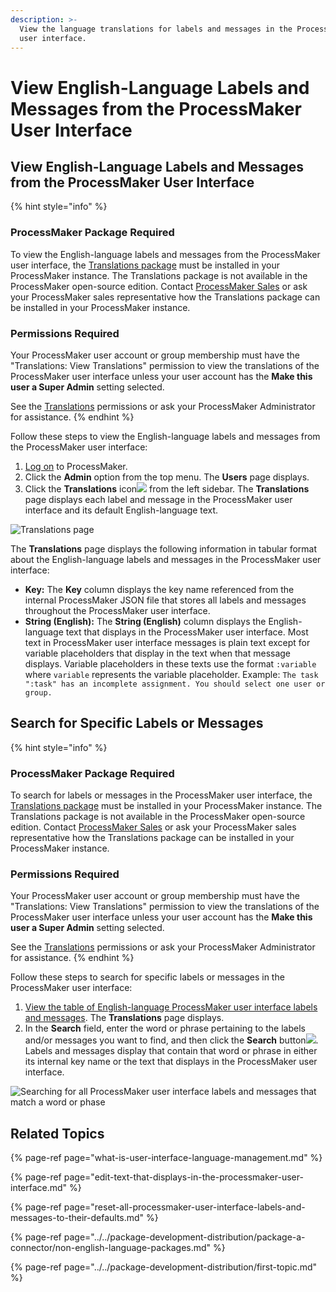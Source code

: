 ```yaml
---
description: >-
  View the language translations for labels and messages in the ProcessMaker
  user interface.
---
```


# View English-Language Labels and Messages from the ProcessMaker User Interface

## View English-Language Labels and Messages from the ProcessMaker User Interface

{% hint style="info" %}
### ProcessMaker Package Required

To view the English-language labels and messages from the ProcessMaker user interface, the [Translations package](../../package-development-distribution/package-a-connector/non-english-language-packages.md) must be installed in your ProcessMaker instance. The Translations package is not available in the ProcessMaker open-source edition. Contact [ProcessMaker Sales](https://www.processmaker.com/contact/) or ask your ProcessMaker sales representative how the Translations package can be installed in your ProcessMaker instance.

### Permissions Required

Your ProcessMaker user account or group membership must have the "Translations: View Translations" permission to view the translations of the ProcessMaker user interface unless your user account has the **Make this user a Super Admin** setting selected.

See the [Translations](../permission-descriptions-for-users-and-groups.md#translations) permissions or ask your ProcessMaker Administrator for assistance.
{% endhint %}

Follow these steps to view the English-language labels and messages from the ProcessMaker user interface:

1. [Log on](../../using-processmaker/log-in.md#log-in) to ProcessMaker.
2. Click the **Admin** option from the top menu. The **Users** page displays.
3. Click the **Translations** icon![](../../.gitbook/assets/translations-icon-admin.png) from the left sidebar. The **Translations** page displays each label and message in the ProcessMaker user interface and its default English-language text.

![Translations page](../../.gitbook/assets/translations-page-admin.png)

The **Translations** page displays the following information in tabular format about the English-language labels and messages in the ProcessMaker user interface:

* **Key:** The **Key** column displays the key name referenced from the internal ProcessMaker JSON file that stores all labels and messages throughout the ProcessMaker user interface.
* **String \(English\):** The **String \(English\)** column displays the English-language text that displays in the ProcessMaker user interface. Most text in ProcessMaker user interface messages is plain text except for variable placeholders that display in the text when that message displays. Variable placeholders in these texts use the format `:variable` where `variable` represents the variable placeholder. Example: `The task ":task" has an incomplete assignment. You should select one user or group.`

## Search for Specific Labels or Messages

{% hint style="info" %}
### ProcessMaker Package Required

To search for labels or messages in the ProcessMaker user interface, the [Translations package](../../package-development-distribution/package-a-connector/non-english-language-packages.md) must be installed in your ProcessMaker instance. The Translations package is not available in the ProcessMaker open-source edition. Contact [ProcessMaker Sales](mailto:sales@processmaker.com) or ask your ProcessMaker sales representative how the Translations package can be installed in your ProcessMaker instance.

### Permissions Required

Your ProcessMaker user account or group membership must have the "Translations: View Translations" permission to view the translations of the ProcessMaker user interface unless your user account has the **Make this user a Super Admin** setting selected.

See the [Translations](../permission-descriptions-for-users-and-groups.md#translations) permissions or ask your ProcessMaker Administrator for assistance.
{% endhint %}

Follow these steps to search for specific labels or messages in the ProcessMaker user interface:

1. [View the table of English-language ProcessMaker user interface labels and messages](view-english-language-labels-and-messages-from-the-processmaker-user-interface.md#view-english-language-labels-and-messages-from-the-processmaker-user-interface). The **Translations** page displays.
2. In the **Search** field, enter the word or phrase pertaining to the labels and/or messages you want to find, and then click the **Search** button![](../../.gitbook/assets/request-task-search-button.png). Labels and messages display that contain that word or phrase in either its internal key name or the text that displays in the ProcessMaker user interface.

![Searching for all ProcessMaker user interface labels and messages that match a word or phase](../../.gitbook/assets/translations-search-admin.png)

## Related Topics

{% page-ref page="what-is-user-interface-language-management.md" %}

{% page-ref page="edit-text-that-displays-in-the-processmaker-user-interface.md" %}

{% page-ref page="reset-all-processmaker-user-interface-labels-and-messages-to-their-defaults.md" %}

{% page-ref page="../../package-development-distribution/package-a-connector/non-english-language-packages.md" %}

{% page-ref page="../../package-development-distribution/first-topic.md" %}

